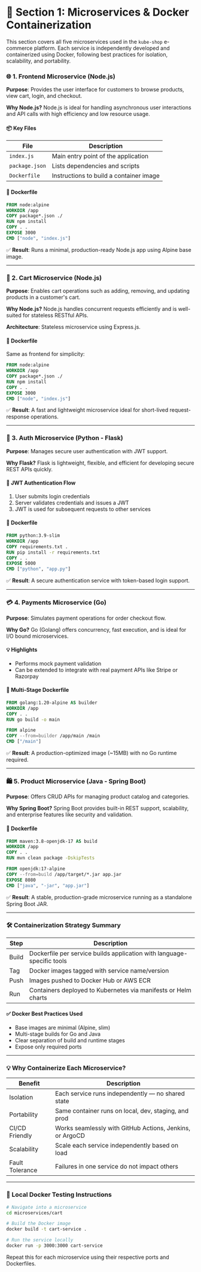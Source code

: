 # 🔧 Section 1: Microservices & Docker Containerization

This section covers all five microservices used in the `kube-shop` e-commerce platform. Each service is independently developed and containerized using Docker, following best practices for isolation, scalability, and portability.

### 🌐 1. Frontend Microservice (Node.js)

**Purpose**: Provides the user interface for customers to browse products, view cart, login, and checkout.

**Why Node.js?**
Node.js is ideal for handling asynchronous user interactions and API calls with high efficiency and low resource usage.

#### 📦 Key Files

| File           | Description                             |
| -------------- | --------------------------------------- |
| `index.js`     | Main entry point of the application     |
| `package.json` | Lists dependencies and scripts          |
| `Dockerfile`   | Instructions to build a container image |

#### 🐳 Dockerfile

```Dockerfile
FROM node:alpine
WORKDIR /app
COPY package*.json ./
RUN npm install
COPY . .
EXPOSE 3000
CMD ["node", "index.js"]
```

✅ **Result**: Runs a minimal, production-ready Node.js app using Alpine base image.

---

### 🛒 2. Cart Microservice (Node.js)

**Purpose**: Enables cart operations such as adding, removing, and updating products in a customer's cart.

**Why Node.js?**
Node.js handles concurrent requests efficiently and is well-suited for stateless RESTful APIs.

**Architecture**: Stateless microservice using Express.js.

#### 🐳 Dockerfile

Same as frontend for simplicity:

```Dockerfile
FROM node:alpine
WORKDIR /app
COPY package*.json ./
RUN npm install
COPY . .
EXPOSE 3000
CMD ["node", "index.js"]
```

✅ **Result**: A fast and lightweight microservice ideal for short-lived request-response operations.

---

### 🔐 3. Auth Microservice (Python - Flask)

**Purpose**: Manages secure user authentication with JWT support.

**Why Flask?**
Flask is lightweight, flexible, and efficient for developing secure REST APIs quickly.

#### 🔐 JWT Authentication Flow

1. User submits login credentials
2. Server validates credentials and issues a JWT
3. JWT is used for subsequent requests to other services

#### 🐳 Dockerfile

```Dockerfile
FROM python:3.9-slim
WORKDIR /app
COPY requirements.txt .
RUN pip install -r requirements.txt
COPY . .
EXPOSE 5000
CMD ["python", "app.py"]
```

✅ **Result**: A secure authentication service with token-based login support.

---

### 💳 4. Payments Microservice (Go)

**Purpose**: Simulates payment operations for order checkout flow.

**Why Go?**
Go (Golang) offers concurrency, fast execution, and is ideal for I/O bound microservices.

#### 💡 Highlights

* Performs mock payment validation
* Can be extended to integrate with real payment APIs like Stripe or Razorpay

#### 🐳 Multi-Stage Dockerfile

```Dockerfile
FROM golang:1.20-alpine AS builder
WORKDIR /app
COPY . .
RUN go build -o main

FROM alpine
COPY --from=builder /app/main /main
CMD ["/main"]
```

✅ **Result**: A production-optimized image (\~15MB) with no Go runtime required.

---

### 🛍️ 5. Product Microservice (Java - Spring Boot)

**Purpose**: Offers CRUD APIs for managing product catalog and categories.

**Why Spring Boot?**
Spring Boot provides built-in REST support, scalability, and enterprise features like security and validation.

#### 🐳 Dockerfile

```Dockerfile
FROM maven:3.8-openjdk-17 AS build
WORKDIR /app
COPY . .
RUN mvn clean package -DskipTests

FROM openjdk:17-alpine
COPY --from=build /app/target/*.jar app.jar
EXPOSE 8080
CMD ["java", "-jar", "app.jar"]
```

✅ **Result**: A stable, production-grade microservice running as a standalone Spring Boot JAR.

---

### 🛠️ Containerization Strategy Summary

| Step  | Description                                                            |
| ----- | ---------------------------------------------------------------------- |
| Build | Dockerfile per service builds application with language-specific tools |
| Tag   | Docker images tagged with service name/version                         |
| Push  | Images pushed to Docker Hub or AWS ECR                                 |
| Run   | Containers deployed to Kubernetes via manifests or Helm charts         |

#### ✅ Docker Best Practices Used

* Base images are minimal (Alpine, slim)
* Multi-stage builds for Go and Java
* Clear separation of build and runtime stages
* Expose only required ports

---

### 💡 Why Containerize Each Microservice?

| Benefit         | Description                                              |
| --------------- | -------------------------------------------------------- |
| Isolation       | Each service runs independently — no shared state        |
| Portability     | Same container runs on local, dev, staging, and prod     |
| CI/CD Friendly  | Works seamlessly with GitHub Actions, Jenkins, or ArgoCD |
| Scalability     | Scale each service independently based on load           |
| Fault Tolerance | Failures in one service do not impact others             |

---

### 🧪 Local Docker Testing Instructions

```bash
# Navigate into a microservice
cd microservices/cart

# Build the Docker image
docker build -t cart-service .

# Run the service locally
docker run -p 3000:3000 cart-service
```

Repeat this for each microservice using their respective ports and Dockerfiles.
